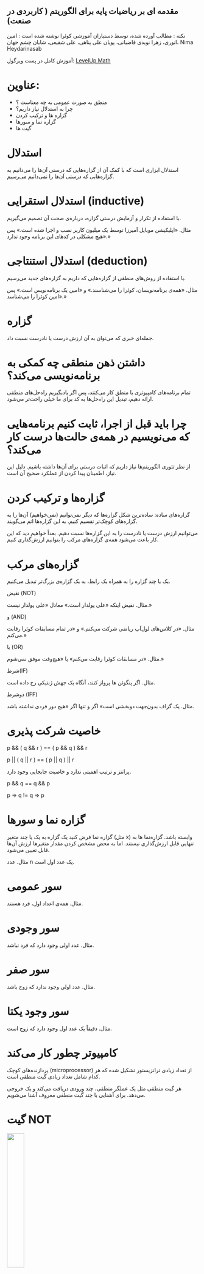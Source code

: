 ## مقدمه ای بر ریاضیات پایه برای الگوریتم ( کاربردی در صنعت)

نکته : مطالب آورده شده، توسط دستیاران آموزشی کوئرا نوشته شده است : امین انوری، زهرا نویدی قاضیانی، پویان علی پناهی، علی شفیعی، شایان چشم جهان، Nima Heydarinasab


آموزش کامل در پست ویرگول: <a href="https://vrgl.ir/Zp3Vh">LevelUp Math</a>
# عناوین:
<ul>
  <li>منطق به صورت عمومی به چه معناست ؟</li>
  <li>چرا به استدلال نیاز داریم؟</li>
  <li>گزاره ها و ترکیب کردن</li>
  <li>گزاره نما و سورها</li>
  <li>گیت ها</li>
  
</ul>

# استدلال

استدلال ابزاری است که با کمک آن از گزاره‌هایی که درستی آن‌ها را می‌دانیم به گزاره‌هایی که درستی آن‌ها را نمی‌دانیم می‌رسیم.

# استدلال استقرایی‌ (inductive)

با استفاده از تکرار و آزمایش درستی گزاره، درباره‌ی صحت آن تصمیم می‌گیریم.

مثال. «اپلیکیشن موبایل آمیرزا توسط یک میلیون کاربر نصب و اجرا شده است.» پس «هیچ مشکلی در کدهای این برنامه وجود ندارد.»

# استدلال استنتاجی (deduction)

با استفاده از روش‌های منطقی از گزاره‌هایی که داریم به گزاره‌های جدید می‌رسیم.

مثال. «همه‌ی برنامه‌نویسان، کوئرا را می‌شناسند.» و «امین یک برنامه‌نویس است.» پس «امین کوئرا را می‌شناسد.»

# گزاره

جمله‌ای خبری که می‌توان به آن ارزش درست یا نادرست نسبت داد.

# داشتن ذهن منطقی چه کمکی به برنامه‌نویسی می‌کند؟

تمام برنامه‌های کامپیوتری با منطق کار می‌کنند، پس اگر یادبگیریم راه‌حل‌های منطقی ارائه دهیم، تبدیل این راه‌حل‌ها به کد برای ما خیلی راحت‌تر می‌شود.

# چرا باید قبل از اجرا، ثابت کنیم برنامه‌هایی که می‌نویسیم در همه‌ی حالت‌ها درست کار می‌کند؟

از نظر تئوری الگوریتم‌ها نیاز داریم که اثبات درستی برای آن‌ها داشته باشیم. دلیل این نیاز، اطمینان پیدا کردن از عملکرد صحیح آن است.

# گزاره‌ها و ترکیب کردن

گزاره‌های ساده: ساده‌ترین شکل گزاره‌ها که دیگر نمی‌توانیم (نمی‌خواهیم) آن‌ها را به گزاره‌های کوچک‌تر تقسیم کنیم. به این گزاره‌ها اتم می‌گویند.

می‌توانیم ارزش درست یا نادرست را به این گزاره‌ها نسبت دهیم. بعداً خواهیم دید که این کار باعث می‌شود همه‌ی گزاره‌های مرکب را بتوانیم ارزش‌گذاری کنیم.

# گزاره‌های مرکب

یک یا چند گزاره را به همراه یک رابط، به یک گزاره‌ی بزرگ‌تر تبدیل می‌کنیم.


نقیض (NOT)

مثال. نقیض اینکه «علی پولدار است.» معادل «علی پولدار نیست.»

و (AND)

مثال. «در کلاس‌های لول‌آپ ریاضی شرکت می‌کنم.» و «در تمام مسابقات کوئرا رقابت می‌کنم.»

یا (OR)
 
مثال. «در مسابقات کوئرا رقابت می‌کنم» یا «هیچ‌وقت موفق نمی‌شوم.»

شرط(IF)

مثال. اگر پنگوئن ها پرواز کنند، آنگاه یک جهش ژنتیکی رخ داده است.

دوشرط (IFF)
 

مثال. یک گراف بدون‌جهت دوبخشی است» اگر و تنها اگر «هیچ دور فردی نداشته باشد.


# خاصیت شرکت پذیری 
p && ( q && r ) == ( p && q ) && r

p || ( q || r ) == ( p || q ) || r

پرانتز و ترتیب اهمیتی ندارد و خاصیت جابجایی وجود دارد.


p && q == q && p 

p => q != q => p
# گزاره نما و سورها

گزاره نما
فرض کنید یک گزاره به یک یا چند متغیر (مثل 
x) وابسته باشد. گزاره‌نما ها به تنهایی قابل ارزش‌گذاری نیستند. اما به محض مشخص کردن مقدار متغیرها ارزش آن‌ها قابل تعیین می‌شود.

مثال. عدد 
n یک عدد اول است.


# سور عمومی

مثال. همه‌ی اعداد اول، فرد هستند.

# سور وجودی

مثال. عدد اولی وجود دارد که فرد نباشد.

# سور صفر

مثال. عدد اولی وجود ندارد که زوج باشد.

# سور وجود یکتا

مثال. دقیقاً یک عدد اول وجود دارد که زوج است.

# کامپیوتر چطور کار می‌کند

پردازنده‌های کوچک (microprocessor) از تعداد زیادی ترانزیستور تشکیل شده که هر کدام شامل تعداد زیادی گیت منطقی است.

هر گیت منطقی مثل یک عملگر منطقی، چند ورودی دریافت می‌کند و یک خروجی می‌دهد. برای آشنایی با چند گیت منطقی معروف آشنا می‌شویم.

# گیت NOT

<img src="https://qph.cf2.quoracdn.net/main-qimg-c4028aec56dd003bc63e94eca172e1ed-pjlq" width="30%">

# گیت AND

<img src="https://www.yourelectricalguide.com/wp-content/uploads/2019/10/AND-gate.png" width="20%">

# گیت OR
<img src="https://encrypted-tbn0.gstatic.com/images?q=tbn:ANd9GcRdYj6YGl4Lqj9xz9NTn4kWXSJUkqANO-Mtq8s8b76XrBkk57KPrmGwfinRPx6WWKU8Iqk&usqp=CAU">

# گیت XOR
<img src="https://content.instructables.com/F5N/22IW/KT4D9ISL/F5N22IWKT4D9ISL.jpg?auto=webp&frame=1&width=320&md=403339001eeca67f430f0061ab4a0bc1">

# گیت NAND 
<img src="https://i.stack.imgur.com/rpqNC.png" width="50%">

#  نحوه تبدیل گیت  NAND به گیت های دیگر 

<img src="">


# مبناها 

مبنای 10: 
984 = 9*100 + 8*10 + 4*1

یه مبنا زمانی برای نشون دادن یه عدد خوبه که بشه اون عدد رو به یه روش نشون داد و نمایش یکتا داشته باشه.

# فضای شمارش 

اصل ضرب، جمع، متمم.

در ابتدا می‌خواهیم با ترکیبیات شمارشی آشنا شویم، که هدف آن یافتن تعداد راه‌های انجام یک کار است. اصول ضرب، جمع و متمم از اصلی‌ترین روش‌های ترکیبیات شمارشی هستند؛ که در ادامه هر کدام را با ذکر مثال توضیح خواهیم داد.

# اصل ضرب

فرض کنید می‌خواهید برای یک مهمانی رنگ پیراهن و شلوار خود را انتخاب کنید. سه رنگ قرمز و سبز و آبی را برای پیراهن، و دو رنگ مشکی و قهوه‌ای را برای شلوارتان مد نظر دارید. شما چند حالت برای انتخاب رنگ پیراهن و شلوار خود دارید؟ بیایید همه حالات ممکن را در نظر بگیری.
